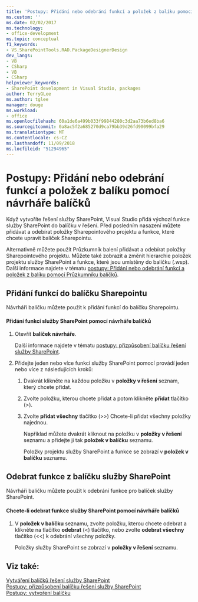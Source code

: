 ```yaml
---
title: 'Postupy: Přidání nebo odebrání funkcí a položek z balíku pomocí návrháře balíčků | Dokumentace Microsoftu'
ms.custom: ''
ms.date: 02/02/2017
ms.technology:
- office-development
ms.topic: conceptual
f1_keywords:
- VS.SharePointTools.RAD.PackageDesignerDesign
dev_langs:
- VB
- CSharp
- VB
- CSharp
helpviewer_keywords:
- SharePoint development in Visual Studio, packages
author: TerryGLee
ms.author: tglee
manager: douge
ms.workload:
- office
ms.openlocfilehash: 60a1de6a499b033f99844280c3d2aa73b6ed8ba6
ms.sourcegitcommit: 0a8ac5f2a685270d9ca79bb39d26fd90099bfa29
ms.translationtype: MT
ms.contentlocale: cs-CZ
ms.lasthandoff: 11/09/2018
ms.locfileid: "51294965"
---
```

# <a name="how-to-add-and-remove-features-and-items-to-a-package-by-using-the-package-designer"></a>Postupy: Přidání nebo odebrání funkcí a položek z balíku pomocí návrháře balíčků
  Když vytvoříte řešení služby SharePoint, Visual Studio přidá výchozí funkce služby SharePoint do balíčku v řešení. Před posledním nasazení můžete přidávat a odebírat položky Sharepointového projektu a funkce, které chcete upravit balíček Sharepointu.  
  
 Alternativně můžete použít Průzkumník balení přidávat a odebírat položky Sharepointového projektu. Můžete také zobrazit a změnit hierarchie položek projektu služby SharePoint a funkce, které jsou umístěny do balíčku (.wsp). Další informace najdete v tématu [postupy: Přidání nebo odebrání funkcí a položek z balíku pomocí Průzkumníku balíčků](../sharepoint/how-to-add-and-remove-features-and-items-to-a-package-by-using-the-packaging-explorer.md).  
  
## <a name="add-features-to-a-sharepoint-package"></a>Přidání funkcí do balíčku Sharepointu  
 Návrháři balíčku můžete použít k přidání funkcí do balíčku Sharepointu.  
  
#### <a name="to-add-sharepoint-features-with-the-package-designer"></a>Přidání funkcí služby SharePoint pomocí návrháře balíčků
  
1. Otevřít **balíček návrháře**.  
  
    Další informace najdete v tématu [postupy: přizpůsobení balíčku řešení služby SharePoint](../sharepoint/how-to-customize-a-sharepoint-solution-package.md).  
  
2. Přidejte jeden nebo více funkcí služby SharePoint pomocí provádí jeden nebo více z následujících kroků:  
  
   1. Dvakrát klikněte na každou položku v **položky v řešení** seznam, který chcete přidat.  
  
   2. Zvolte položku, kterou chcete přidat a potom klikněte **přidat** tlačítko (>).  
  
   3. Zvolte **přidat všechny** tlačítko (>>) Chcete-li přidat všechny položky najednou.  
  
      Například můžete dvakrát kliknout na položku v **položky v řešení** seznamu a přidejte ji tak **položek v balíčku** seznamu.  
  
      Položky projektu služby SharePoint a funkce se zobrazí v **položek v balíčku** seznamu.  
  
## <a name="remove-features-from-a-sharepoint-package"></a>Odebrat funkce z balíčku služby SharePoint  
 Návrháři balíčku můžete použít k odebrání funkce pro balíček služby SharePoint.  
  
#### <a name="to-remove-sharepoint-features-with-the-package-designer"></a>Chcete-li odebrat funkce služby SharePoint pomocí návrháře balíčků
  
1.  V **položek v balíčku** seznamu, zvolte položku, kterou chcete odebrat a klikněte na tlačítko **odebrat** (<) tlačítko, nebo zvolte **odebrat všechny** tlačítko (<<) k odebrání všechny položky.  
  
     Položky služby SharePoint se zobrazí v **položky v řešení** seznamu.  
  
## <a name="see-also"></a>Viz také:
 [Vytváření balíčků řešení služby SharePoint](../sharepoint/creating-sharepoint-solution-packages.md)   
 [Postupy: přizpůsobení balíčku řešení služby SharePoint](../sharepoint/how-to-customize-a-sharepoint-solution-package.md)  
 [Postupy: vytvoření balíčku](https://msdn.microsoft.com/b24be45c-e91d-49bb-afb0-7b265404214b)  
  
